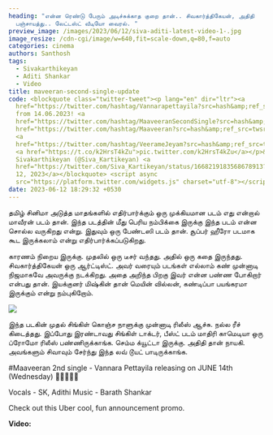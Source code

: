 ```yaml
---
heading: "என்ன ரெண்டு பேரும் அடிச்சுக்காத குறை தான்.. சிவகார்த்திகேயன், அதிதி
  பஞ்சாயத்து.. லேட்டஸ்ட் வீடியோ வைரல். "
preview_image: /images/2023/06/12/siva-aditi-latest-video-1-.jpg
image_resize: /cdn-cgi/image/w=640,fit=scale-down,q=80,f=auto
categories: cinema
authors: Santhosh
tags:
  - Sivakarthikeyan
  - Aditi Shankar
  - Video
title: maveeran-second-single-update
code: <blockquote class="twitter-tweet"><p lang="en" dir="ltr"><a
  href="https://twitter.com/hashtag/Vannarapettayila?src=hash&amp;ref_src=twsrc%5Etfw">#Vannarapettayila</a>
  from 14.06.2023! <a
  href="https://twitter.com/hashtag/MaaveeranSecondSingle?src=hash&amp;ref_src=twsrc%5Etfw">#MaaveeranSecondSingle</a><a
  href="https://twitter.com/hashtag/Maaveeran?src=hash&amp;ref_src=twsrc%5Etfw">#Maaveeran</a>
  <a
  href="https://twitter.com/hashtag/VeerameJeyam?src=hash&amp;ref_src=twsrc%5Etfw">#VeerameJeyam</a>
  <a href="https://t.co/k2HrsT4kZu">pic.twitter.com/k2HrsT4kZu</a></p>&mdash;
  Sivakarthikeyan (@Siva_Kartikeyan) <a
  href="https://twitter.com/Siva_Kartikeyan/status/1668219183568678913?ref_src=twsrc%5Etfw">June
  12, 2023</a></blockquote> <script async
  src="https://platform.twitter.com/widgets.js" charset="utf-8"></script>
date: 2023-06-12 18:29:32 +0530
---
```

தமிழ் சினிமா அடுத்த மாதங்களில் எதிர்பார்க்கும் ஒரு முக்கியமான படம் எது என்றால் மாவீரன் படம் தான். இந்த படத்தின் மீது பெரிய நம்பிக்கை இருக்கு இந்த படம் என்ன சொல்ல வருகிறது என்று. இதுவும் ஒரு பேண்டஸி படம் தான். சூப்பர் ஹீரோ படமாக கூட இருக்கலாம் என்று எதிர்பார்க்கப்படுகிறது.

காரணம் நிறைய இருக்கு. முதலில் ஒரு டீசர் வந்தது. அதில் ஒரு கதை இருந்தது. சிவகார்த்திகேயன் ஒரு ஆர்ட்டிஸ்ட். அவர் வரையும் படங்கள் எல்லாம் கண் முன்னாடி நிஜமாகவே அவருக்கு நடக்கிறது. அதை அறிந்த பிறகு இவர் என்ன பண்ண போகிறார் என்பது தான். இயக்குனர் மிஷ்கின் தான் மெயின் வில்லன், கண்டிப்பா பயங்கரமா இருக்கும் என்று நம்புகிறோம். 

![](/images/2023/06/12/siva-aditi-latest-video-2-.jpg)

இந்த படகின் முதல் சிங்கிள் கொஞ்ச நாளுக்கு முன்னாடி ரிலீஸ் ஆச்சு. நல்ல ரீச் கிடைத்தது. இப்போது இரண்டாவது சிங்கிள் டாக்டர், பீஸ்ட் படம் மாதிரி காமெடியா ஒரு ப்ரோமோ ரிலீஸ் பண்ணிருக்காங்க. செம்ம க்யூட்டா இருக்கு. அதிதி தான் நாயகி. அவங்களும் சிவாவும் சேர்ந்து இந்த லவ் டூயட் பாடிருக்காங்க. 

\#Maaveeran 2nd single - Vannara Pettayila releasing on JUNE 14th (Wednesday) 🥁🥳🥁🥳🥁

Vocals - SK, Adithi 
Music - Barath Shankar 

Check out this Uber cool, fun announcement promo.

**V﻿ideo:**